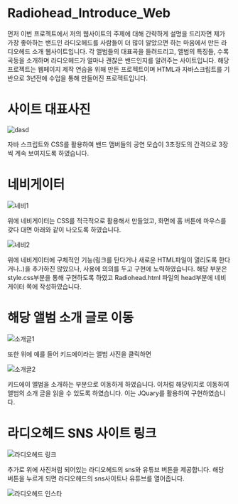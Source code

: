 # Radiohead_Introduce_Web
먼저 이번 프로젝트에서 저의 웹사이트의 주제에 대해 간략하게 설명을 드리자면 제가 가장 좋아하는 밴드인 라디오헤드를 사람들이 더 많이 알았으면 하는 마음에서 만든 라디오헤드 소개 웹사이트입니다.
각 앨범들의 대표곡을 들려드리고, 앨범의 특징들, 수록곡등을 소개하며 라디오헤드가 얼마나 괜찮은 밴드인지를 알려주는 사이트입니다. 해당 프로젝트는 웹페이지 제작 연습을 위해 만든 프로젝트이며 HTML과 자바스크립트를 기반으로 3년전에 수업을 통해 만들어진 프로젝트입니다.

# 사이트 대표사진

![dasd](https://user-images.githubusercontent.com/52379503/130396635-62de2119-efe7-4a6b-9d25-3e509cbd3cbc.png)

자바 스크립트와 CSS를 활용하여 밴드 맴버들의 공연 모습이 3초정도의 간격으로 3장씩 계속 보여지도록 하였습니다.

# 네비게이터

![네비1](https://user-images.githubusercontent.com/52379503/130396816-4b0b0cfe-e54f-4aae-884c-d078f0060985.png)

위에 네비게이터는 CSS를 적극적으로 활용해서 만들었고, 화면에 홈 버튼에 마우스를 갖다 대면 아래와 같이 나오도록 하였습니다.

![네비2](https://user-images.githubusercontent.com/52379503/130396884-4e883fb8-6762-46d4-9fbc-188dbca5f76a.PNG)

위에 네비게이터에 구체적인 기능(링크를 탄다거나 새로운 HTML파일이 열리도록 한다거나..)을 추가하진 않았으나, 사용에 의의를 두고 구현에 노력하였습니다. 해당 부분은 style.css부분을 통해 구현하도록 하였고 Radiohead.html 파일의 head부분에 네비게이터 쪽에 작성하였습니다. 

# 해당 앨범 소개 글로 이동

![소개글1](https://user-images.githubusercontent.com/52379503/130397103-70dae5f2-1861-4e42-a903-8df89221b360.PNG)

또한 위에 예를 들어 키드에이라는 앨범 사진을 클릭하면

![소개글2](https://user-images.githubusercontent.com/52379503/130397140-4b77f3c0-82ab-4358-8b5a-6a06af344f1f.PNG)

키드에이 앨범을 소개하는 부분으로 이동하게 하였습니다. 이처럼 해당위치로 이동하여 앨범의 소개 글을 읽을 수 있도록 하였습니다. 이는 JQuary를 활용하여 구현하였습니다.

# 라디오헤드 SNS 사이트 링크

![라디오헤드 링크](https://user-images.githubusercontent.com/52379503/130397166-a2d3d3fa-9c12-4d07-a886-cf70a7c5d0cf.PNG)

추가로 위에 사진처럼 되어있는 라디오헤드의 sns와 유튜브 버튼을 제공합니다. 해당 버튼을 누르게 되면 라디오헤드의 sns사이트나 유튜브를 열어줍니다.

![라디오헤드 인스타](https://user-images.githubusercontent.com/52379503/130397288-862221df-a0b6-4cb8-b892-dddb90cd271b.PNG)


